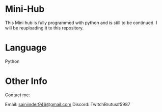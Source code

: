 # Mini-Hub

This Mini hub is fully programmed with python and is still to be continued. I will be reuploading it to this repository. 

# Language
Python

# Other Info
Contact me:

Email: sainiinder946@gmail.com
Discord: TwitchBrutus#5987

